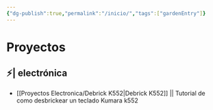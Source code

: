 ```yaml
---
{"dg-publish":true,"permalink":"/inicio/","tags":["gardenEntry"]}
---
```


# Proyectos

## ⚡| electrónica

- [[Proyectos Electronica/Debrick K552\|Debrick K552]] || Tutorial de como desbrickear un teclado Kumara k552



